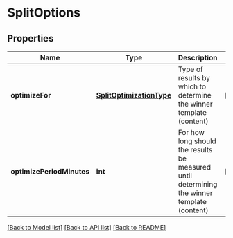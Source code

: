 # SplitOptions

## Properties
Name | Type | Description | Notes
------------ | ------------- | ------------- | -------------
**optimizeFor** | [**SplitOptimizationType**](SplitOptimizationType.md) | Type of results by which to determine the winner template (content) | [optional] 
**optimizePeriodMinutes** | **int** | For how long should the results be measured until determining the winner template (content) | [optional] 

[[Back to Model list]](../README.md#documentation-for-models) [[Back to API list]](../README.md#documentation-for-api-endpoints) [[Back to README]](../README.md)


